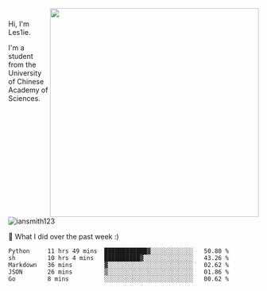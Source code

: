 <img align="right" src="https://github-readme-stats.vercel.app/api?username=iansmith123&show_icons=true&hide_border=true" width="420">

### 
Hi, I'm Les1ie. 

I'm a student from the University of Chinese Academy of Sciences.

<img src="https://komarev.com/ghpvc/?username=iansmith123" alt="iansmith123" />




🔭 What I did over the past week :)
<!--START_SECTION:waka-->
```text
Python     11 hrs 49 mins  ████████████▓░░░░░░░░░░░░   50.80 % 
sh         10 hrs 4 mins   ██████████▓░░░░░░░░░░░░░░   43.26 % 
Markdown   36 mins         ▓░░░░░░░░░░░░░░░░░░░░░░░░   02.62 % 
JSON       26 mins         ▒░░░░░░░░░░░░░░░░░░░░░░░░   01.86 % 
Go         8 mins          ░░░░░░░░░░░░░░░░░░░░░░░░░   00.62 % 
```
<!--END_SECTION:waka-->


<!--
**IanSmith123/IanSmith123** is a ✨ _special_ ✨ repository because its `README.md` (this file) appears on your GitHub profile.
<img src="https://github.githubassets.com/images/spinners/octocat-spinner-64.gif">

Here are some ideas to get you started:

- 🔭 I’m currently working on ...
- 🌱 I’m currently learning ...
- 👯 I’m looking to collaborate on ...
- 🤔 I’m looking for help with ...
- 💬 Ask me about ...
- 📫 How to reach me: ...
- 😄 Pronouns: ...
- ⚡ Fun fact: ...
-->
